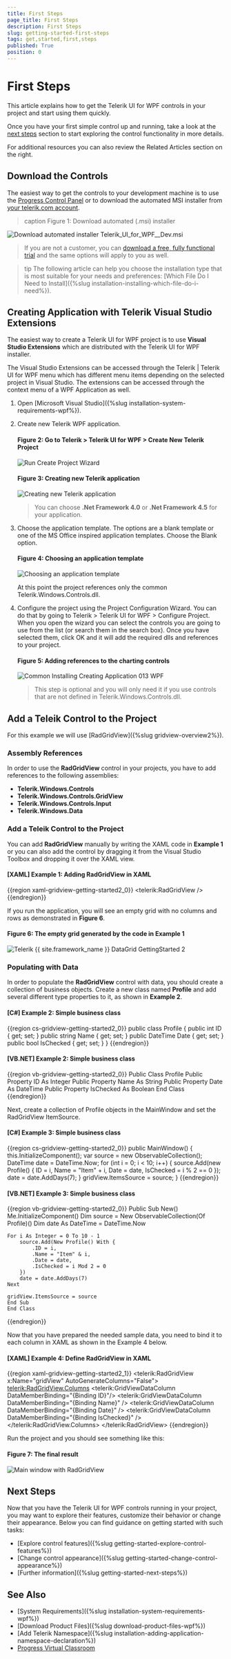 ```yaml
---
title: First Steps
page_title: First Steps
description: First Steps
slug: getting-started-first-steps
tags: get,started,first,steps
published: True
position: 0
---
```


# First Steps

This article explains how to get the Telerik UI for WPF controls in your project and start using them quickly.

Once you have your first simple control up and running, take a look at the [next steps](#next-steps) section to start exploring the control functionality in more details.

For additional resources you can also review the Related Articles section on the right.

## Download the Controls

The easiest way to get the controls to your development machine is to use the [Progress Control Panel](https://www.telerik.com/download-trial-file/v2/control-panel) or to download the automated MSI installer from [your telerik.com account](https://www.telerik.com/account/product-download?product=RCWPF).

>caption Figure 1: Download automated (.msi) installer

![Download automated installer Telerik_UI_for_WPF_<version>_Dev.msi](images/download-msi.png "Telerik_UI_for_WPF_<version>_Dev.msi")

> If you are not a customer, you can [download a free, fully functional trial](https://www.telerik.com/download-trial-file/v2-b/ui-for-wpf) and the same options will apply to you as well.

>tip The following article can help you choose the installation type that is most suitable for your needs and preferences: [Which File Do I Need to Install]({%slug installation-installing-which-file-do-i-need%}).

## Creating Application with Telerik Visual Studio Extensions

The easiest way to create a Telerik UI for WPF project is to use **Visual Studio Extensions** which are distributed with the Telerik UI for WPF installer.

The Visual Studio Extensions can be accessed through the Telerik | Telerik UI for WPF menu which has different menu items depending on the selected project in Visual Studio. The extensions can be accessed through the context menu of a WPF Application as well.

1. Open [Microsoft Visual Studio]({%slug installation-system-requirements-wpf%}).

2. Create new Telerik WPF application.

	#### __Figure 2: Go to Telerik > Telerik  UI for WPF > Create New Telerik Project__
	![Run Create Project Wizard](../integration/visual-studio-extensions/images/VSExtentions_WPF_OverviewMenuCreate.png "Run Create Project Wizard")
	
	#### __Figure 3: Creating new Telerik application__	
	![Creating new Telerik application](images/installation-adding-to-application-create-application-and-adding-control-1.png)

	>You can choose __.Net Framework 4.0__ or __.Net Framework 4.5__ for your application.

3. Choose the application template. The options are a blank template or one of the MS Office inspired application templates. Choose the Blank option.
	
	#### __Figure 4: Choosing an application template__
	![Choosing an application template](images/installation-adding-to-application-create-application-and-adding-control-2.png)

	At this point the project references only the common Telerik.Windows.Controls.dll. 

4. Configure the project using the Project Configuration Wizard. You can do that by going to Telerik > Telerik UI for WPF > Configure Project. When you open the wizard you can select the controls you are going to use from the list (or search them in the search box). Once you have selected them, click OK and it will add the required dlls and references to your project.

	#### __Figure 5: Adding references to the charting controls__
	![Common Installing Creating Application 013 WPF](images/installation-adding-to-application-create-application-and-adding-control-3.png)	

	> This step is optional and you will only need it if you use controls that are not defined in Telerik.Windows.Controls.dll.

## Add a Teleik Control to the Project

For this example we will use [RadGridView]({%slug gridview-overview2%}).

### Assembly References

In order to use the __RadGridView__ control in your projects, you have to add references to the following assemblies:			

* __Telerik.Windows.Controls__
* __Telerik.Windows.Controls.GridView__
* __Telerik.Windows.Controls.Input__
* __Telerik.Windows.Data__
	
### Add a Teleik Control to the Project

You can add __RadGridView__ manually by writing the XAML code in __Example 1__ or you can also add the control by dragging it from the Visual Studio Toolbox and dropping it over the XAML view.
	
#### __[XAML] Example 1: Adding RadGridView in XAML__

{{region xaml-gridview-getting-started2_0}}
	<telerik:RadGridView />
{{endregion}}

If you run the application, you will see an empty grid with no columns and rows as demonstrated in __Figure 6__. 

#### __Figure 6: The empty grid generated by the code in Example 1__

![Telerik {{ site.framework_name }} DataGrid GettingStarted 2](images/RadGridView_GettingStarted_2.png)

### Populating with Data

In order to populate the __RadGridView__ control with data, you should create a collection of business objects. Create a new class named __Profile__ and add several different type properties to it, as shown in __Example 2__.

#### __[C#] Example 2: Simple business class__

{{region cs-gridview-getting-started2_0}}
	    public class Profile
    {
        public int ID { get; set; }
        public string Name { get; set; }
        public DateTime Date { get; set; }
        public bool IsChecked { get; set; }
    }
{{endregion}}

#### __[VB.NET] Example 2: Simple business class__

{{region vb-gridview-getting-started2_0}}
	Public Class Profile
    Public Property ID As Integer
    Public Property Name As String
    Public Property Date As DateTime
    Public Property IsChecked As Boolean
End Class
{{endregion}}

Next, create a collection of Profile objects in the MainWindow and set the RadGridView ItemSource.  

#### __[C#] Example 3: Simple business class__

{{region cs-gridview-getting-started2_0}}
		public MainWindow()
    {
		this.InitializeComponent();
        var source = new ObservableCollection<Profile>();
        DateTime date = DateTime.Now;
        for (int i = 0; i < 10; i++)
        {
        source.Add(new Profile() { ID = i, Name = "Item" + i, Date = date, IsChecked = i % 2 == 0 });
        date = date.AddDays(7);
        }
        gridView.ItemsSource = source;
    }
{{endregion}}


#### __[VB.NET] Example 3: Simple business class__

{{region vb-gridview-getting-started2_0}}
	Public Sub New()
    Me.InitializeComponent()
    Dim source = New ObservableCollection(Of Profile)()
    Dim date As DateTime = DateTime.Now

    For i As Integer = 0 To 10 - 1
        source.Add(New Profile() With {
            .ID = i,
            .Name = "Item" & i,
            .Date = date,
            .IsChecked = i Mod 2 = 0
        })
        date = date.AddDays(7)
    Next

    gridView.ItemsSource = source
	End Sub
	End Class
{{endregion}}

Now that you have prepared the needed sample data, you need to bind it to each column in XAML as shown in the Example 4 below.

#### __[XAML] Example 4: Define RadGridView in XAML__

{{region xaml-gridview-getting-started2_1}}
	<Grid>
        <telerik:RadGridView x:Name="gridView"
                             AutoGenerateColumns="False">
            <telerik:RadGridView.Columns>
                <telerik:GridViewDataColumn DataMemberBinding="{Binding ID}"/>
                <telerik:GridViewDataColumn DataMemberBinding="{Binding Name}" />
                <telerik:GridViewDataColumn DataMemberBinding="{Binding Date}" />
                <telerik:GridViewDataColumn DataMemberBinding="{Binding IsChecked}" />
            </telerik:RadGridView.Columns>
        </telerik:RadGridView>
    </Grid>
{{endregion}}

Run the project and you should see something like this:

#### __Figure 7: The final result__

![Main window with RadGridView](images/main-window-with-radgridview.png "Main window with RadGridView")

## Next Steps

Now that you have the Telerik UI for WPF controls running in your project, you may want to explore their features, customize their behavior or change their appearance. Below you can find guidance on getting started with such tasks:

* [Explore control features]({%slug getting-started-explore-control-features%})
* [Change control appearance]({%slug getting-started-change-control-appearance%})
* [Further information]({%slug getting-started-next-steps%})

## See Also

* [System Requirements]({%slug installation-system-requirements-wpf%})
* [Download Product Files]({%slug download-product-files-wpf%})
* [Add Telerik Namespace]({%slug installation-adding-application-namespace-declaration%})
* [Progress Virtual Classroom](https://www.telerik.com/account/support/virtual-classroom)
